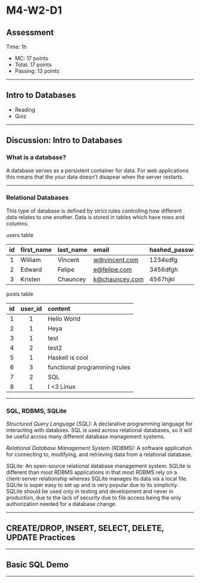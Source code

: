 # M4-W2-D1

## Assessment

Time: 1h

- MC: 17 points
- Total: 17 points
- Passing: 13 points

---

## Intro to Databases

- Reading
- Quiz

---

## Discussion: Intro to Databases

### What is a database?

A database serves as a persistent container for data. For web applications this
means that the your data doesn't disapear when the server restarts.

---

### Relational Databases

This type of database is defined by strict rules controlling how different data
relates to one another. Data is stored in tables which have rows and columns.

users table

| id  | first_name | last_name | email          | hashed_password |
| :-: | :--------- | :-------- | :------------- | :-------------- |
|  1  | William    | Vincent   | w@vincent.com  | 1234sdfg        |
|  2  | Edward     | Felipe    | e@felipe.com   | 3456dfgh        |
|  3  | Kristen    | Chauncey  | k@chauncey.com | 4567hjkl        |

posts table

| id  | user_id | content                      |
| :-: | :-----: | :--------------------------- |
|  1  |    1    | Hello World                  |
|  2  |    1    | Heya                         |
|  3  |    1    | test                         |
|  4  |    2    | test2                        |
|  5  |    1    | Haskell is cool              |
|  6  |    3    | functional programming rules |
|  7  |    2    | SQL                          |
|  8  |    1    | I <3 Linux                   |

---

### SQL, RDBMS, SQLite

_Structured Query Language (SQL):_ A declarative programming language for
interacting with databses. SQL is used across relational databases, so it will
be useful across many different database management systems.

_Relational Database Management System (RDBMS):_ A software application for connecting
to, modifying, and retrieving data from a relational database.

_SQLite:_ An open-source relational database management system. SQLite is
different than most RDBMS applications in that most RDBMS rely on a
client-server relationship whereas SQLite manages its data via a local file.
SQLite is super easy to set up and is very popular due to its simplicity.
SQLite should be used only in testing and development and never in production,
due to the lack of security due to file access being the only authorization
needed for a database change.

---

## CREATE/DROP, INSERT, SELECT, DELETE, UPDATE Practices

---

## Basic SQL Demo

---

